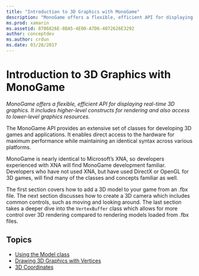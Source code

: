 ```yaml
---
title: "Introduction to 3D Graphics with MonoGame"
description: "MonoGame offers a flexible, efficient API for displaying real-time 3D graphics. It includes higher-level constructs for rendering and also access to lower-level graphics resources."
ms.prod: xamarin
ms.assetid: 8706826E-8BA5-4E00-A7D6-4072626E3292
author: conceptdev
ms.author: crdun
ms.date: 03/28/2017
---
```

# Introduction to 3D Graphics with MonoGame

_MonoGame offers a flexible, efficient API for displaying real-time 3D graphics. It includes higher-level constructs for rendering and also access to lower-level graphics resources._

The MonoGame API provides an extensive set of classes for developing 3D games and applications. It enables direct access to the hardware for maximum performance while maintaining an identical syntax across various platforms.

MonoGame is nearly identical to Microsoft’s XNA, so developers experienced with XNA will find MonoGame development familiar. Developers who have not used XNA, but have used DirectX or OpenGL for 3D games, will find many of the classes and concepts familiar as well.

The first section covers how to add a 3D model to your game from an .fbx file. The next section discusses how to create a 3D camera which includes common controls, such as moving and looking around. The last section takes a deeper dive into the `VertexBuffer` class which allows for more control over 3D rendering compared to rendering models loaded from .fbx files.


## Topics

- [Using the Model class](~/graphics-games/monogame/3d/part1.md)
- [Drawing 3D Graphics with Vertices](~/graphics-games/monogame/3d/part2.md)
- [3D Coordinates](~/graphics-games/monogame/3d/part3.md)
